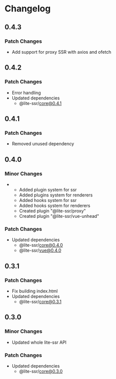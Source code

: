 # Changelog

## 0.4.3

### Patch Changes

- Add support for proxy SSR with axios and ofetch

## 0.4.2

### Patch Changes

- Error handling
- Updated dependencies
  - @lite-ssr/core@0.4.1

## 0.4.1

### Patch Changes

- Removed unused dependency

## 0.4.0

### Minor Changes

- - Added plugin system for ssr
  - Added plugins system for renderers
  - Added hooks system for ssr
  - Added hooks system for renderers
  - Created plugin "@lite-ssr/proxy"
  - Created plugin "@lite-ssr/vue-unhead"

### Patch Changes

- Updated dependencies
  - @lite-ssr/core@0.4.0
  - @lite-ssr/vue@0.4.0

## 0.3.1

### Patch Changes

- Fix building index.html
- Updated dependencies
  - @lite-ssr/core@0.3.1

## 0.3.0

### Minor Changes

- Updated whole lite-ssr API

### Patch Changes

- Updated dependencies
  - @lite-ssr/core@0.3.0
